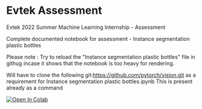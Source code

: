 # Evtek Assessment
Evtek 2022 Summer Machine Learning Internship - Assessment

Complete documented notebook for assessment - Instance segmentation plastic bottles

Please note : Try to reload the "Instance segmentation plastic bottles" file in githug incase it shows that the notebook is too heavy for rendering.

Will have to clone the following git:https://github.com/pytorch/vision.git as a requirement for Instance segmentation plastic bottles.ipynb
This is present already as a command

[![Open In Colab](https://colab.research.google.com/assets/colab-badge.svg)](https://colab.research.google.com/github/googlecolab/colabtools/blob/master/notebooks/colab-github-demo.ipynb)

